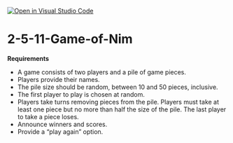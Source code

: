 [![Open in Visual Studio Code](https://classroom.github.com/assets/open-in-vscode-2e0aaae1b6195c2367325f4f02e2d04e9abb55f0b24a779b69b11b9e10269abc.svg)](https://classroom.github.com/online_ide?assignment_repo_id=19173800&assignment_repo_type=AssignmentRepo)
# 2-5-11-Game-of-Nim

**Requirements**
* A game consists of two players and a pile of game pieces.
* Players provide their names.
* The pile size should be random, between 10 and 50 pieces, inclusive.
* The first player to play is chosen at random.
* Players take turns removing pieces from the pile. Players must take at least one piece but no more than half the size of the pile. The last player to take a piece loses.
* Announce winners and scores.
* Provide a “play again” option.
